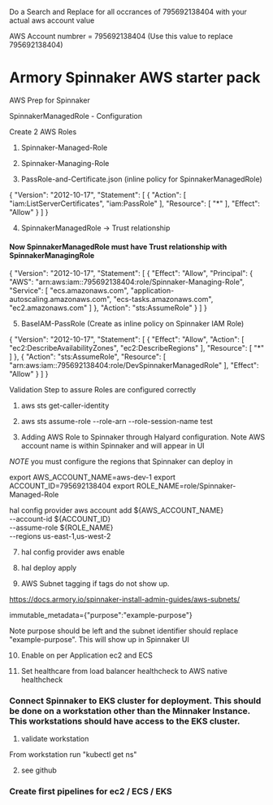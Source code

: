 Do a Search and Replace for all occrances of 795692138404 with your actual aws account value

AWS Account numbrer = 795692138404 (Use this value to replace 795692138404)

# Armory Spinnaker AWS starter pack

AWS Prep for Spinnaker 

SpinnakerManagedRole - Configuration

Create 2 AWS Roles

1. Spinnaker-Managed-Role
2. Spinnaker-Managing-Role

3. PassRole-and-Certificate.json (inline policy for SpinnakerManagedRole)

{
    "Version": "2012-10-17",
    "Statement": [
        {
            "Action": [
              "iam:ListServerCertificates",
              "iam:PassRole"
            ],
            "Resource": [
                "*"
            ],
            "Effect": "Allow"
        }
    ]
}

4. SpinnakerManagedRole -> Trust relationship

#### Now SpinnakerManagedRole must have Trust relationship with SpinnakerManagingRole ####

{
  "Version": "2012-10-17",
  "Statement": [
    {
      "Effect": "Allow",
      "Principal": {
        "AWS": "arn:aws:iam::795692138404:role/Spinnaker-Managing-Role",
        "Service": [
          "ecs.amazonaws.com",
          "application-autoscaling.amazonaws.com",
          "ecs-tasks.amazonaws.com",
          "ec2.amazonaws.com"
        ]
      },
      "Action": "sts:AssumeRole"
    }
  ]
}

5. BaseIAM-PassRole (Create as inline policy on Spinnaker IAM Role)

{
    "Version": "2012-10-17",
    "Statement": [
        {
            "Effect": "Allow",
            "Action": [
                "ec2:DescribeAvailabilityZones",
                "ec2:DescribeRegions"
            ],
            "Resource": [
                "*"
            ]
        },
        {
            "Action": "sts:AssumeRole",
            "Resource": [
                "arn:aws:iam::795692138404:role/DevSpinnakerManagedRole"
            ],
            "Effect": "Allow"
        }
    ]
}



Validation Step to assure Roles are configured correctly

1. aws sts get-caller-identity

2. aws sts assume-role --role-arn <role> --role-session-name test

6. Adding AWS Role to Spinnaker through Halyard configuration.  Note AWS account name is within Spinnaker and will appear in UI

*NOTE* you must configure the regions that Spinnaker can deploy in

export AWS_ACCOUNT_NAME=aws-dev-1
export ACCOUNT_ID=795692138404
export ROLE_NAME=role/Spinnaker-Managed-Role
 
hal config provider aws account add ${AWS_ACCOUNT_NAME} \
    --account-id ${ACCOUNT_ID} \
    --assume-role ${ROLE_NAME} \
    --regions us-east-1,us-west-2

7. hal config provider aws enable

8. hal deploy apply

9. AWS Subnet tagging if tags do not show up.

https://docs.armory.io/spinnaker-install-admin-guides/aws-subnets/

immutable_metadata={"purpose":"example-purpose"}

Note purpose should be left and the subnet identifier should replace "example-purpose".  This will show up in Spinnaker UI

10. Enable on per Application ec2 and ECS 

11. Set healthcare from load balancer healthcheck to AWS native healthcheck

### Connect Spinnaker to EKS cluster for deployment.  This should be done on a workstation other than the Minnaker Instance.  This workstations should have access to the EKS cluster.

1. validate workstation 

From workstation run "kubectl get ns"

2. see github 

### Create first pipelines for ec2 / ECS / EKS
